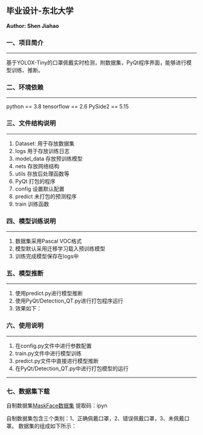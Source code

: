 <!--
 * @Description: 
 * @coding: utf-8
 * @language: python3.8, tensorflow2.6
 * @Author: JiaHao Shum
 * @Date: 2022-04-17 11:03:30
-->

## 毕业设计-东北大学

**Author: Shen Jiahao**
### 一、项目简介
---
基于YOLOX-Tiny的口罩佩戴实时检测，附数据集，PyQt程序界面，能够进行模型训练、推断。
### 二、环境依赖
---
python == 3.8
tensorflow == 2.6
PySide2 == 5.15

### 三、文件结构说明
---
1. Dataset:      用于存放数据集
2. logs          用于存放训练日志
3. model_data    存放预训练模型
4. nets          存放网络结构
5. utils         存放后处理函数等
6. PyQt          打包的程序
7. config        设置默认配置
8. predict       未打包的预测程序
9. train         训练函数

### 四、模型训练说明
---
1. 数据集采用Pascal VOC格式
2. 模型默认采用迁移学习载入预训练模型
3. 训练完成模型保存在logs中


### 五、模型推断
---
1. 使用predict.py进行模型推断
2. 使用PyQt/Detection_QT.py进行打包程序运行
3. 效果如下：

### 六、使用说明
---
1. 在config.py文件中进行参数配置
2. train.py文件中进行模型训练
3. predict.py文件中直接进行模型推断
4. 在PyQt/Detection_QT.py中进行打包模型的运行
---
### 七、数据集下载
自制数据集[MaskFace数据集](https://pan.baidu.com/s/1Y3gv9vVZdG7fwwxvgLhPvQ) 提取码：ipyn

自制数据集包含三个类别：1、正确佩戴口罩，2、错误佩戴口罩，3、未佩戴口罩。
数据集的组成如下所示：
